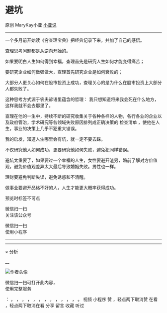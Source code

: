 #  避坑

原创  MaryKay小亚  [ 小亚说 ](javascript:void\(0\);)

__ _ _ _ _

一个多月前开始读《穷查理宝典》把经典记录下来，并加了自己的感悟。

查理思考问题都是从逆向开始的。

如果要明白人生如何得到幸福，查理首先是研究人生如何才能变得痛苦；

要研究企业如何做强做大，查理首先研究企业是如何衰败的；

大部分人更关心如何在股市投资上成功，查理关心的是为什么在股市投资上大部分人都失败了。

这种思考方式源于农夫谚语里蕴含的哲理：  我只想知道将来我会死在什么地方，这样我就不会去那里了。

查理在他的一生中，持续不断的研究收集关于各种各样的人物，各行各业的企业以及政府管治，学术研究等各领域失败原因排列成正确决策的  检查清单
，使他在人生，事业的决策上几乎不犯重大错误。

我的启发，知道人生哪里会有坑，就一定不要去踩。

不仅研究他人如何成功，更要研究他如何失败，避免犯同样错误。

避坑太重要了，如果要过一个幸福的人生，女性要避开渣男，婚前了解对方价值观，避免价值观差异太大最后导致婚姻失败。男性也一样。

理财要避免判断失误，避免诱惑和不清醒。

做事业要避开品格不好的人，人生才能更大概率获得成功。

预览时标签不可点

微信扫一扫  
关注该公众号



微信扫一扫  
使用小程序

****



****



×  分析

__

![作者头像](http://mmbiz.qpic.cn/mmbiz_png/A8SKDch4cJE0KicTMyrVCx3VLqEgic5sJ1V5QeGZTibG9GLZlSCXSj5ByXNkib5PBrZVMkI41KKxgwE1K9gfypUeRg/0?wx_fmt=png)

微信扫一扫可打开此内容，  
使用完整服务

：  ，  ，  ，  ，  ，  ，  ，  ，  ，  ，  ，  ，  。  视频  小程序  赞  ，轻点两下取消赞  在看  ，轻点两下取消在看
分享  留言  收藏  听过

